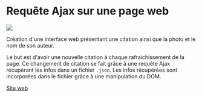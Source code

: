 # Requête Ajax sur une page web

![](https://img.shields.io/badge/JavaScript-F7DF1E?style=for-the-badge&logo=javascript&logoColor=black)

Création d'une interface web présentant une citation ainsi que la photo et le nom de son auteur.

Le but est d'avoir une nouvelle citation à chaque rafraichissement de la page. Ce changement de citation se fait grâce à une requête Ajax récupérant les infos dans un fichier `.json`. Les infos récupérées sont incorporées dans le fichier grâce à une manipulation du DOM. 

[Site web](https://calcagnoloic.github.io/ajax-simple-web-service-request/)
